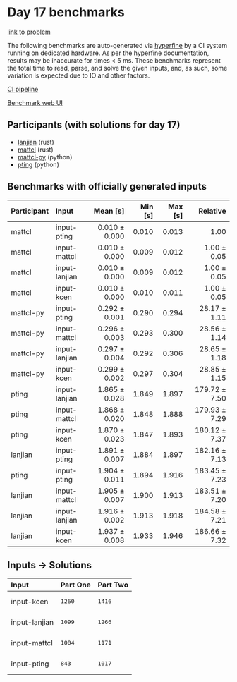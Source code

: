 # Day 17 benchmarks

[link to problem](https://adventofcode.com/2023/day/17)

The following benchmarks are auto-generated via
[hyperfine](https://github.com/sharkdp/hyperfine) by a CI system running on
dedicated hardware. As per the hyperfine documentation, results may be
inaccurate for times < 5 ms. These benchmarks represent the total time to read,
parse, and solve the given inputs, and, as such, some variation is expected due
to IO and other factors.

[CI pipeline](http://ci.papercode.net:8080/teams/main/pipelines/aoc2023)

[Benchmark web UI](https://aoc.ancalagon.black)


## Participants (with solutions for day 17)

- [lanjian](https://github.com/lanjian/aoc-2023) (rust)
- [mattcl](https://github.com/mattcl/aoc2023) (rust)
- [mattcl-py](https://github.com/mattcl/aoc2023-py) (python)
- [pting](https://github.com/pting/aoc2023) (python)


## Benchmarks with officially generated inputs

| Participant | Input | Mean [s] | Min [s] | Max [s] | Relative |
|:---|:---|---:|---:|---:|---:|
| mattcl | input-pting | 0.010 ± 0.000 | 0.010 | 0.013 | 1.00 |
| mattcl | input-mattcl | 0.010 ± 0.000 | 0.009 | 0.012 | 1.00 ± 0.05 |
| mattcl | input-lanjian | 0.010 ± 0.000 | 0.009 | 0.012 | 1.00 ± 0.05 |
| mattcl | input-kcen | 0.010 ± 0.000 | 0.010 | 0.011 | 1.00 ± 0.05 |
| mattcl-py | input-pting | 0.292 ± 0.001 | 0.290 | 0.294 | 28.17 ± 1.11 |
| mattcl-py | input-mattcl | 0.296 ± 0.003 | 0.293 | 0.300 | 28.56 ± 1.14 |
| mattcl-py | input-lanjian | 0.297 ± 0.004 | 0.292 | 0.306 | 28.65 ± 1.18 |
| mattcl-py | input-kcen | 0.299 ± 0.002 | 0.297 | 0.304 | 28.85 ± 1.15 |
| pting | input-lanjian | 1.865 ± 0.028 | 1.849 | 1.897 | 179.72 ± 7.50 |
| pting | input-mattcl | 1.868 ± 0.020 | 1.848 | 1.888 | 179.93 ± 7.29 |
| pting | input-kcen | 1.870 ± 0.023 | 1.847 | 1.893 | 180.12 ± 7.37 |
| lanjian | input-pting | 1.891 ± 0.007 | 1.884 | 1.897 | 182.16 ± 7.13 |
| pting | input-pting | 1.904 ± 0.011 | 1.894 | 1.916 | 183.45 ± 7.23 |
| lanjian | input-mattcl | 1.905 ± 0.007 | 1.900 | 1.913 | 183.51 ± 7.20 |
| lanjian | input-lanjian | 1.916 ± 0.002 | 1.913 | 1.918 | 184.58 ± 7.21 |
| lanjian | input-kcen | 1.937 ± 0.008 | 1.933 | 1.946 | 186.66 ± 7.32 |


## Inputs -> Solutions

| Input | Part One | Part Two |
|:---|:---|:---|
|input-kcen|<pre>1260</pre>|<pre>1416</pre>|
|input-lanjian|<pre>1099</pre>|<pre>1266</pre>|
|input-mattcl|<pre>1004</pre>|<pre>1171</pre>|
|input-pting|<pre>843</pre>|<pre>1017</pre>|